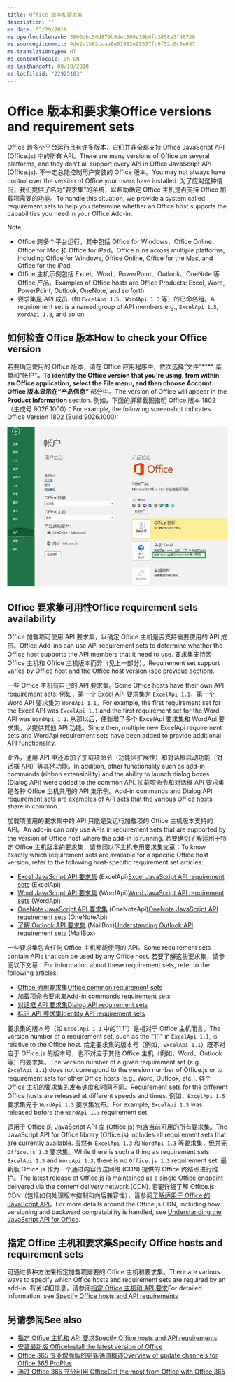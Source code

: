 ```yaml
---
title: Office 版本和要求集
description: ''
ms.date: 03/29/2018
ms.openlocfilehash: 3900dbc50d879b9dec809e19b0fc3458a3f46729
ms.sourcegitcommit: 4de2a1b62ccaa8e51982e95537fc9f52c0c5e687
ms.translationtype: HT
ms.contentlocale: zh-CN
ms.lasthandoff: 08/10/2018
ms.locfileid: "22925183"
---
```

# <a name="office-versions-and-requirement-sets"></a><span data-ttu-id="21ad5-102">Office 版本和要求集</span><span class="sxs-lookup"><span data-stu-id="21ad5-102">Office versions and requirement sets</span></span>

<span data-ttu-id="21ad5-103">Office 跨多个平台运行且有许多版本，它们并非全都支持 Office JavaScript API (Office.js) 中的所有 API。</span><span class="sxs-lookup"><span data-stu-id="21ad5-103">There are many versions of Office on several platforms, and they don't all support every API in Office JavaScript API (Office.js).</span></span> <span data-ttu-id="21ad5-104">不一定总能控制用户安装的 Office 版本。</span><span class="sxs-lookup"><span data-stu-id="21ad5-104">You may not always have control over the version of Office your users have installed.</span></span>  <span data-ttu-id="21ad5-105">为了应对这种情况，我们提供了名为“要求集”的系统，以帮助确定 Office 主机是否支持 Office 加载项需要的功能。</span><span class="sxs-lookup"><span data-stu-id="21ad5-105">To handle this situation, we provide a system called requirement sets to help you determine whether an Office host supports the capabilities you need in your Office Add-in.</span></span> 

> [!NOTE]
> - <span data-ttu-id="21ad5-106">Office 跨多个平台运行，其中包括 Office for Windows、Office Online、Office for Mac 和 Office for iPad。</span><span class="sxs-lookup"><span data-stu-id="21ad5-106">Office runs across multiple platforms, including Office for Windows, Office Online, Office for the Mac, and Office for the iPad.</span></span>  
> - <span data-ttu-id="21ad5-107">Office 主机示例包括 Excel、Word、PowerPoint、Outlook、OneNote 等 Office 产品。</span><span class="sxs-lookup"><span data-stu-id="21ad5-107">Examples of Office hosts are Office Products: Excel, Word, PowerPoint, Outlook, OneNote, and so forth.</span></span>  
> - <span data-ttu-id="21ad5-108">要求集是 API 成员（如 `ExcelApi 1.5`、`WordApi 1.3` 等）的已命名组。</span><span class="sxs-lookup"><span data-stu-id="21ad5-108">A requirement set is a named group of API members e.g., `ExcelApi 1.5`, `WordApi 1.3`, and so on.</span></span>  


## <a name="how-to-check-your-office-version"></a><span data-ttu-id="21ad5-109">如何检查 Office 版本</span><span class="sxs-lookup"><span data-stu-id="21ad5-109">How to check your Office version</span></span>

<span data-ttu-id="21ad5-110">若要确定使用的 Office 版本，请在 Office 应用程序中，依次选择“文件”**** 菜单和“帐户”****。</span><span class="sxs-lookup"><span data-stu-id="21ad5-110">To identify the Office version that you're using, from within an Office application, select the **File** menu, and then choose **Account**.</span></span> <span data-ttu-id="21ad5-111">Office 版本显示在“产品信息”**** 部分中。</span><span class="sxs-lookup"><span data-stu-id="21ad5-111">The version of Office will appear in the **Product Information** section.</span></span> <span data-ttu-id="21ad5-112">例如，下面的屏幕截图指明 Office 版本 1802（生成号 9026.1000）：</span><span class="sxs-lookup"><span data-stu-id="21ad5-112">For example, the following screenshot indicates Office Version 1802 (Build 9026.1000):</span></span>

![检查 Office 版本](../images/office-version-number-ui.jpg)


## <a name="office-requirement-sets-availability"></a><span data-ttu-id="21ad5-114">Office 要求集可用性</span><span class="sxs-lookup"><span data-stu-id="21ad5-114">Office requirement sets availability</span></span>

<span data-ttu-id="21ad5-115">Office 加载项可使用 API 要求集，以确定 Office 主机是否支持需要使用的 API 成员。</span><span class="sxs-lookup"><span data-stu-id="21ad5-115">Office Add-ins can use API requirement sets to determine whether the Office host supports the API members that it need to use.</span></span> <span data-ttu-id="21ad5-116">要求集支持因 Office 主机和 Office 主机版本而异（见上一部分）。</span><span class="sxs-lookup"><span data-stu-id="21ad5-116">Requirement set support varies by Office host and the Office host version (see previous section).</span></span>

<span data-ttu-id="21ad5-117">一些 Office 主机有自己的 API 要求集。</span><span class="sxs-lookup"><span data-stu-id="21ad5-117">Some Office hosts have their own API requirement sets.</span></span> <span data-ttu-id="21ad5-118">例如，第一个 Excel API 要求集为 `ExcelApi 1.1`，第一个 Word API 要求集为 `WordApi 1.1`。</span><span class="sxs-lookup"><span data-stu-id="21ad5-118">For example, the first requirement set for the Excel API was `ExcelApi 1.1` and the first requirement set for the Word API was `WordApi 1.1`.</span></span> <span data-ttu-id="21ad5-119">从那以后，便新增了多个 ExcelApi 要求集和 WordApi 要求集，以提供其他 API 功能。</span><span class="sxs-lookup"><span data-stu-id="21ad5-119">Since then, multiple new ExcelApi requirement sets and WordApi requirement sets have been added to provide additional API functionality.</span></span>

<span data-ttu-id="21ad5-120">此外，通用 API 中还添加了加载项命令（功能区扩展性）和对话框启动功能（对话框 API）等其他功能。</span><span class="sxs-lookup"><span data-stu-id="21ad5-120">In addition, other functionality such as add-in commands (ribbon extensibility) and the ability to launch dialog boxes (Dialog API) were added to the common API.</span></span> <span data-ttu-id="21ad5-121">加载项命令和对话框 API 要求集是各种 Office 主机共用的 API 集示例。</span><span class="sxs-lookup"><span data-stu-id="21ad5-121">Add-in commands and Dialog API requirement sets are examples of API sets that the various Office hosts share in common.</span></span>

<span data-ttu-id="21ad5-122">加载项使用的要求集中的 API 只能是受运行加载项的 Office 主机版本支持的 API。</span><span class="sxs-lookup"><span data-stu-id="21ad5-122">An add-in can only use APIs in requirement sets that are supported by the version of Office host where the add-in is running.</span></span> <span data-ttu-id="21ad5-123">若要确切了解适用于特定 Office 主机版本的要求集，请参阅以下主机专用要求集文章：</span><span class="sxs-lookup"><span data-stu-id="21ad5-123">To know exactly which requirement sets are available for a specific Office host version, refer to the following host-specific requirement set articles:</span></span>

- <span data-ttu-id="21ad5-124">[Excel JavaScript API 要求集](https://dev.office.com/reference/add-ins/requirement-sets/excel-api-requirement-sets?product=excel) (ExcelApi)</span><span class="sxs-lookup"><span data-stu-id="21ad5-124">[Excel JavaScript API requirement sets](https://dev.office.com/reference/add-ins/requirement-sets/excel-api-requirement-sets?product=excel) (ExcelApi)</span></span>
- <span data-ttu-id="21ad5-125">[Word JavaScript API 要求集](https://dev.office.com/reference/add-ins/requirement-sets/word-api-requirement-sets) (WordApi)</span><span class="sxs-lookup"><span data-stu-id="21ad5-125">[Word JavaScript API requirement sets](https://dev.office.com/reference/add-ins/requirement-sets/word-api-requirement-sets) (WordApi)</span></span>
- <span data-ttu-id="21ad5-126">[OneNote JavaScript API 要求集](https://dev.office.com/reference/add-ins/requirement-sets/onenote-api-requirement-sets) (OneNoteApi)</span><span class="sxs-lookup"><span data-stu-id="21ad5-126">[OneNote JavaScript API requirement sets](https://dev.office.com/reference/add-ins/requirement-sets/onenote-api-requirement-sets) (OneNoteApi)</span></span>
- <span data-ttu-id="21ad5-127">[了解 Outlook API 要求集](https://dev.office.com/reference/add-ins/outlook/tutorial-api-requirement-sets) (MailBox)</span><span class="sxs-lookup"><span data-stu-id="21ad5-127">[Understanding Outlook API requirement sets](https://dev.office.com/reference/add-ins/outlook/tutorial-api-requirement-sets) (MailBox)</span></span>

<span data-ttu-id="21ad5-128">一些要求集包含任何 Office 主机都能使用的 API。</span><span class="sxs-lookup"><span data-stu-id="21ad5-128">Some requirement sets contain APIs that can be used by any Office host.</span></span> <span data-ttu-id="21ad5-129">若要了解这些要求集，请参阅以下文章：</span><span class="sxs-lookup"><span data-stu-id="21ad5-129">For information about these requirement sets, refer to the following articles:</span></span>

- [<span data-ttu-id="21ad5-130">Office 通用要求集</span><span class="sxs-lookup"><span data-stu-id="21ad5-130">Office common requirement sets</span></span>](https://dev.office.com/reference/add-ins/requirement-sets/office-add-in-requirement-sets)
- [<span data-ttu-id="21ad5-131">加载项命令要求集</span><span class="sxs-lookup"><span data-stu-id="21ad5-131">Add-in commands requirement sets</span></span>](https://dev.office.com/reference/add-ins/requirement-sets/add-in-commands-requirement-sets?product=excel)
- [<span data-ttu-id="21ad5-132">对话框 API 要求集</span><span class="sxs-lookup"><span data-stu-id="21ad5-132">Dialog API requirement sets</span></span>](https://dev.office.com/reference/add-ins/requirement-sets/dialog-api-requirement-sets?product=excel)
- [<span data-ttu-id="21ad5-133">标识 API 要求集</span><span class="sxs-lookup"><span data-stu-id="21ad5-133">Identity API requirement sets</span></span>](https://dev.office.com/reference/add-ins/requirement-sets/identity-api-requirement-sets?product=excel)

<span data-ttu-id="21ad5-134">要求集的版本号（如 `ExcelApi 1.1` 中的“1.1”）是相对于 Office 主机而言。</span><span class="sxs-lookup"><span data-stu-id="21ad5-134">The version number of a requirement set, such as the "1.1" in `ExcelApi 1.1`, is relative to the Office host.</span></span> <span data-ttu-id="21ad5-135">给定要求集的版本号（例如，`ExcelApi 1.1`）既不对应于 Office.js 的版本号，也不对应于其他 Office 主机（例如，Word、Outlook 等）的要求集。</span><span class="sxs-lookup"><span data-stu-id="21ad5-135">The version number of a given requirement set (e.g., `ExcelApi 1.1`) does not correspond to the version number of Office.js or to requirement sets for other Office hosts (e.g., Word, Outlook, etc.).</span></span>  <span data-ttu-id="21ad5-136">各个 Office 主机的要求集的发布速度和时间不同。</span><span class="sxs-lookup"><span data-stu-id="21ad5-136">Requirement sets for the different Office hosts are released at different speeds and times.</span></span> <span data-ttu-id="21ad5-137">例如，`ExcelApi 1.5` 要求集先于 `WordApi 1.3` 要求集发布。</span><span class="sxs-lookup"><span data-stu-id="21ad5-137">For example, `ExcelApi 1.5` was released before the `WordApi 1.3` requirement set.</span></span>

<span data-ttu-id="21ad5-138">适用于 Office 的 JavaScript API 库 (Office.js) 包含当前可用的所有要求集。</span><span class="sxs-lookup"><span data-stu-id="21ad5-138">The JavaScript API for Office library (Office.js) includes all requirement sets that are currently available.</span></span> <span data-ttu-id="21ad5-139">虽然有 `ExcelApi 1.3` 和 `WordApi 1.3` 等要求集，但并无 `Office.js 1.3` 要求集。</span><span class="sxs-lookup"><span data-stu-id="21ad5-139">While there is such a thing as requirement sets `ExcelApi 1.3` and `WordApi 1.3`, there is no `Office.js 1.3` requirement set.</span></span> <span data-ttu-id="21ad5-140">最新版 Office.js 作为一个通过内容传送网络 (CDN) 提供的 Office 终结点进行维护。</span><span class="sxs-lookup"><span data-stu-id="21ad5-140">The latest release of Office.js is maintained as a single Office endpoint delivered via the content delivery network (CDN).</span></span> <span data-ttu-id="21ad5-141">若要详细了解 Office.js CDN（包括如何处理版本控制和向后兼容性），请参阅[了解适用于 Office 的 JavaScript API](https://docs.microsoft.com/office/dev/add-ins/develop/understanding-the-javascript-api-for-office)。</span><span class="sxs-lookup"><span data-stu-id="21ad5-141">For more details around the Office.js CDN, including how versioning and backward compatability is handled, see [Understanding the JavaScript API for Office](https://docs.microsoft.com/office/dev/add-ins/develop/understanding-the-javascript-api-for-office).</span></span>

## <a name="specify-office-hosts-and-requirement-sets"></a><span data-ttu-id="21ad5-142">指定 Office 主机和要求集</span><span class="sxs-lookup"><span data-stu-id="21ad5-142">Specify Office hosts and requirement sets</span></span>

<span data-ttu-id="21ad5-143">可通过多种方法来指定加载项需要的 Office 主机和要求集。</span><span class="sxs-lookup"><span data-stu-id="21ad5-143">There are various ways to specify which Office hosts and requirement sets are required by an add-in.</span></span>  <span data-ttu-id="21ad5-144">有关详细信息，请参阅[指定 Office 主机和 API 要求](https://docs.microsoft.com/office/dev/add-ins/develop/specify-office-hosts-and-api-requirements)</span><span class="sxs-lookup"><span data-stu-id="21ad5-144">For detailed information, see [Specify Office hosts and API requirements](https://docs.microsoft.com/office/dev/add-ins/develop/specify-office-hosts-and-api-requirements)</span></span>


## <a name="see-also"></a><span data-ttu-id="21ad5-145">另请参阅</span><span class="sxs-lookup"><span data-stu-id="21ad5-145">See also</span></span>

- [<span data-ttu-id="21ad5-146">指定 Office 主机和 API 要求</span><span class="sxs-lookup"><span data-stu-id="21ad5-146">Specify Office hosts and API requirements</span></span>](https://docs.microsoft.com/office/dev/add-ins/develop/specify-office-hosts-and-api-requirements)
- [<span data-ttu-id="21ad5-147">安装最新版 Office</span><span class="sxs-lookup"><span data-stu-id="21ad5-147">Install the latest version of Office</span></span>](https://docs.microsoft.com/office/dev/add-ins/develop/install-latest-office-version)
- [<span data-ttu-id="21ad5-148">Office 365 专业增强版的更新通道概述</span><span class="sxs-lookup"><span data-stu-id="21ad5-148">Overview of update channels for Office 365 ProPlus</span></span>](https://docs.microsoft.com/deployoffice/overview-of-update-channels-for-office-365-proplus)
- [<span data-ttu-id="21ad5-149">通过 Office 365 充分利用 Office</span><span class="sxs-lookup"><span data-stu-id="21ad5-149">Get the most from Office with Office 365</span></span>](https://products.office.com/compare-all-microsoft-office-products?tab=2)
